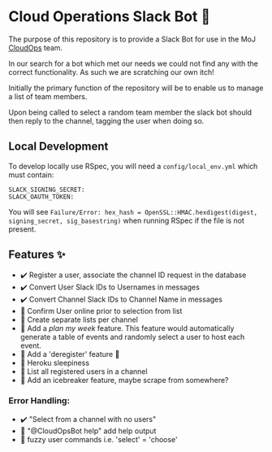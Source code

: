 # Cloud Operations Slack Bot :robot:  

The purpose of this repository is to provide a Slack Bot for use in the MoJ [CloudOps](https://ministryofjustice.github.io/cloud-operations/#cloud-operations) team.  

In our search for a bot which met our needs we could not find any with the correct functionality. As such we are scratching our own itch!  

Initially the primary function of the repository will be to enable us to manage a list of team members.  

Upon being called to select a random team member the slack bot should then reply to the channel, tagging the user when doing so.  

## Local Development

To develop locally use RSpec, you will need a `config/local_env.yml` which must contain: 
```
SLACK_SIGNING_SECRET:
SLACK_OAUTH_TOKEN:
```

You will see `Failure/Error: hex_hash = OpenSSL::HMAC.hexdigest(digest, signing_secret, sig_basestring)` when running RSpec if the file is not present. 
## Features :sparkles:  

- ✔️ Register a user, associate the channel ID request in the database 
- ✔️ Convert User Slack IDs to Usernames in messages  
- ✔️ Convert Channel Slack IDs to Channel Name in messages 
- :construction: Confirm User online prior to selection from list
- :construction: Create separate lists per channel
- :construction: Add a _plan my week_ feature. This feature would automatically generate a table of events and randomly select a user to host each event. 
- :construction: Add a 'deregister' feature :wave: 
- :construction: Heroku sleepiness
- :construction: List all registered users in a channel 
- :construction: Add an icebreaker feature, maybe scrape from somewhere?

### Error Handling: 
- ✔️ "Select from a channel with no users"
- :construction: "@CloudOpsBot help" add help output
- :construction: fuzzy user commands i.e. 'select' = 'choose'